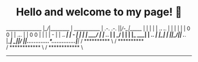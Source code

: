 <h1 align=center>Hello and welcome to my page! 🗿</h1>

  _______________                        |*\_/*|________
  |  ___________  |     .-.     .-.      ||_/-\_|______  |
  | |           | |    .****. .****.     | |           | |
  | |   0   0   | |    .*****.*****.     | |   0   0   | |
  | |     -     | |     .*********.      | |     -     | |
  | |   \___/   | |      .*******.       | |   \___/   | |
  | |___     ___| |       .*****.        | |___________| |
  |_____|\_/|_____|        .***.         |_______________|
    _|__|/ \|_|_.............*.............._|________|_
   / ********** \                          / ********** \
 /  ************  \                      /  ************  \
--------------------                    --------------------
